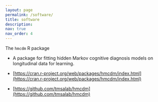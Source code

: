 ```yaml
---
layout: page
permalink: /software/
title: software
description: 
nav: true
nav_order: 4
---
```


The `hmcdm` R package

* A package for fitting hidden Markov cognitive diagnosis models on longitudinal data for learning.

* [https://cran.r-project.org/web/packages/hmcdm/index.html](https://cran.r-project.org/web/packages/hmcdm/index.html)

* [https://github.com/tmsalab/hmcdm](https://github.com/tmsalab/hmcdm)

